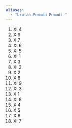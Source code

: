 ```yaml
---
aliases:
  - "Urutan Pemuda Pemudi "
---
```


1. XI 4
2. X 9
3. X 7
4. XI 6
5. XI 5
6. XI 1
7. X 3
8. XI 2
9. X 2
10. X 8
11. XI 9
12. XI 3
13. X 1
14. XI 8
15. X 4
16. X 5
17. X 6
18. XI 7